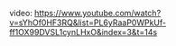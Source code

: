 video:
https://www.youtube.com/watch?v=sYhOf0HF3RQ&list=PL6yRaaP0WPkUf-ff1OX99DVSL1cynLHxO&index=3&t=14s
